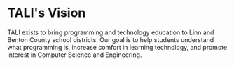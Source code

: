 # TALI's Vision

TALI exists to bring programming and technology education to Linn and Benton County school districts. 
Our goal is to help students understand what programming is, increase comfort in learning technology, 
and promote interest in Computer Science and Engineering.
